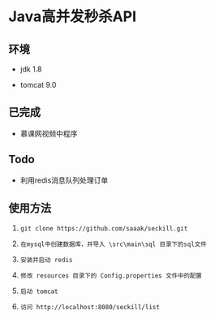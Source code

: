 # Java高并发秒杀API
## 环境

- jdk 1.8

- tomcat 9.0

## 已完成

- 慕课网视频中程序

## Todo

- 利用redis消息队列处理订单

## 使用方法

1. ````shell
   git clone https://github.com/saaak/seckill.git
   ````

2. ````
   在mysql中创建数据库，并导入 \src\main\sql 目录下的sql文件
   ````

3. ````
   安装并启动 redis
   ````

4. ````
   修改 resources 目录下的 Config.properties 文件中的配置
   ````

5. ````
   启动 tomcat
   ````

6. ````
   访问 http://localhost:8080/seckill/list 
   ````

   

